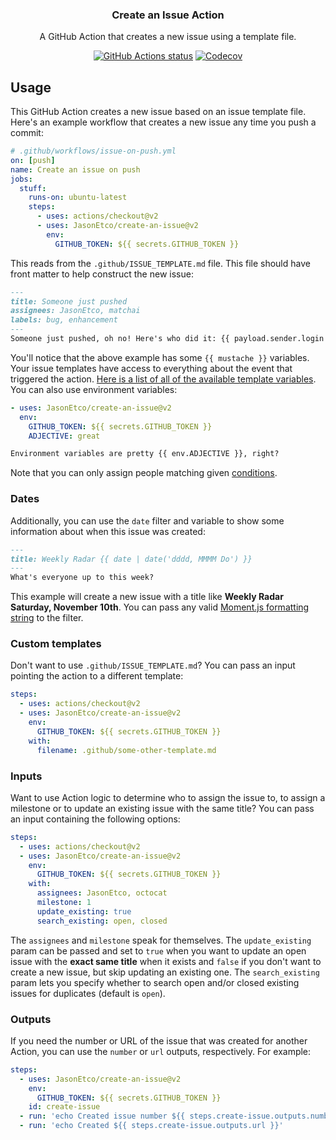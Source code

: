 <h3 align="center">Create an Issue Action</h3>
<p align="center">A GitHub Action that creates a new issue using a template file.<p>
<p align="center"><a href="https://github.com/JasonEtco/create-an-issue"><img alt="GitHub Actions status" src="https://github.com/JasonEtco/create-an-issue/workflows/Node%20CI/badge.svg"></a> <a href="https://codecov.io/gh/JasonEtco/create-an-issue/"><img src="https://badgen.now.sh/codecov/c/github/JasonEtco/create-an-issue" alt="Codecov"></a></p>

## Usage

This GitHub Action creates a new issue based on an issue template file. Here's an example workflow that creates a new issue any time you push a commit:

```yaml
# .github/workflows/issue-on-push.yml
on: [push]
name: Create an issue on push
jobs:
  stuff:
    runs-on: ubuntu-latest
    steps:
      - uses: actions/checkout@v2
      - uses: JasonEtco/create-an-issue@v2
        env:
          GITHUB_TOKEN: ${{ secrets.GITHUB_TOKEN }}
```

This reads from the `.github/ISSUE_TEMPLATE.md` file. This file should have front matter to help construct the new issue:

```markdown
---
title: Someone just pushed
assignees: JasonEtco, matchai
labels: bug, enhancement
---
Someone just pushed, oh no! Here's who did it: {{ payload.sender.login }}.
```

You'll notice that the above example has some `{{ mustache }}` variables. Your issue templates have access to everything about the event that triggered the action. [Here is a list of all of the available template variables](https://github.com/JasonEtco/actions-toolkit#toolscontext). You can also use environment variables:

```yaml
- uses: JasonEtco/create-an-issue@v2
  env:
    GITHUB_TOKEN: ${{ secrets.GITHUB_TOKEN }}
    ADJECTIVE: great
```

```markdown
Environment variables are pretty {{ env.ADJECTIVE }}, right?
```

Note that you can only assign people matching given [conditions](https://help.github.com/en/github/managing-your-work-on-github/assigning-issues-and-pull-requests-to-other-github-users).

### Dates

Additionally, you can use the `date` filter and variable to show some information about when this issue was created:

```markdown
---
title: Weekly Radar {{ date | date('dddd, MMMM Do') }}
---
What's everyone up to this week?
```

This example will create a new issue with a title like **Weekly Radar Saturday, November 10th**. You can pass any valid [Moment.js formatting string](https://momentjs.com/docs/#/displaying/) to the filter.

### Custom templates

Don't want to use `.github/ISSUE_TEMPLATE.md`? You can pass an input pointing the action to a different template:

```yaml
steps:
  - uses: actions/checkout@v2
  - uses: JasonEtco/create-an-issue@v2
    env:
      GITHUB_TOKEN: ${{ secrets.GITHUB_TOKEN }}
    with:
      filename: .github/some-other-template.md
```

### Inputs

Want to use Action logic to determine who to assign the issue to, to assign a milestone or to update an existing issue with the same title? You can pass an input containing the following options:

```yaml
steps:
  - uses: actions/checkout@v2
  - uses: JasonEtco/create-an-issue@v2
    env:
      GITHUB_TOKEN: ${{ secrets.GITHUB_TOKEN }}
    with:
      assignees: JasonEtco, octocat
      milestone: 1
      update_existing: true
      search_existing: open, closed
```

The `assignees` and `milestone` speak for themselves. 
The `update_existing` param can be passed and set to `true` when you want to update an open issue with the **exact same title** when it exists and `false` if you don't want to create a new issue, but skip updating an existing one.
The `search_existing` param lets you specify whether to search open and/or closed existing issues for duplicates (default is `open`).

### Outputs

If you need the number or URL of the issue that was created for another Action, you can use the `number` or `url` outputs, respectively. For example:

```yaml
steps:
  - uses: JasonEtco/create-an-issue@v2
    env:
      GITHUB_TOKEN: ${{ secrets.GITHUB_TOKEN }}
    id: create-issue
  - run: 'echo Created issue number ${{ steps.create-issue.outputs.number }}'
  - run: 'echo Created ${{ steps.create-issue.outputs.url }}'
```
